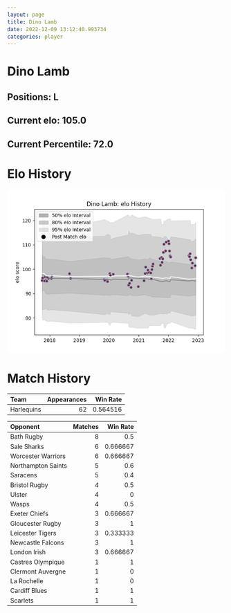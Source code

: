 ```yaml
---  
layout: page  
title: Dino Lamb  
date: 2022-12-09 13:12:40.993734  
categories: player  
---
```

# Dino Lamb

## Positions: L

## Current elo: 105.0

## Current Percentile: 72.0

# Elo History


![elo history](history_DinoLamb.png)
# Match History


| Team       |   Appearances |   Win Rate |
|:-----------|--------------:|-----------:|
| Harlequins |            62 |   0.564516 |

| Opponent           |   Matches |   Win Rate |
|:-------------------|----------:|-----------:|
| Bath Rugby         |         8 |   0.5      |
| Sale Sharks        |         6 |   0.666667 |
| Worcester Warriors |         6 |   0.666667 |
| Northampton Saints |         5 |   0.6      |
| Saracens           |         5 |   0.4      |
| Bristol Rugby      |         4 |   0.5      |
| Ulster             |         4 |   0        |
| Wasps              |         4 |   0.5      |
| Exeter Chiefs      |         3 |   0.666667 |
| Gloucester Rugby   |         3 |   1        |
| Leicester Tigers   |         3 |   0.333333 |
| Newcastle Falcons  |         3 |   1        |
| London Irish       |         3 |   0.666667 |
| Castres Olympique  |         1 |   1        |
| Clermont Auvergne  |         1 |   0        |
| La Rochelle        |         1 |   0        |
| Cardiff Blues      |         1 |   1        |
| Scarlets           |         1 |   1        |
